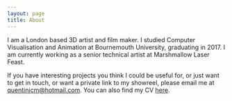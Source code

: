 ```yaml
---
layout: page
title: About
---
```


I am a London based 3D artist and film maker. I studied Computer Visualisation and Animation at Bournemouth University, graduating in 2017. I am currently working as a senior technical artist at Marshmallow Laser Feast.

If you have interesting projects you think I could be useful for, or just want to get in touch, or want a private link to my showreel, please email me at <quentinjcm@hotmail.com>. You can also find my CV [here](/cv/).
